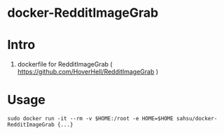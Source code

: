 # docker-RedditImageGrab

# Intro
 1. dockerfile for RedditImageGrab ( https://github.com/HoverHell/RedditImageGrab )

# Usage
 ```
 sudo docker run -it --rm -v $HOME:/root -e HOME=$HOME sahsu/docker-RedditImageGrab {...}
 ```
